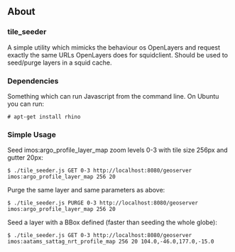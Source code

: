 ## About

### tile_seeder

A simple utility which mimicks the behaviour os OpenLayers and request exactly
the same URLs OpenLayers does for squidclient. Should be used to seed/purge
layers in a squid cache.

### Dependencies

Something which can run Javascript from the command line. On Ubuntu you can
run:
```
# apt-get install rhino
```

### Simple Usage

Seed imos:argo_profile_layer_map zoom levels 0-3 with tile size 256px and
gutter 20px:
```
$ ./tile_seeder.js GET 0-3 http://localhost:8080/geoserver imos:argo_profile_layer_map 256 20
```

Purge the same layer and same parameters as above:
```
$ ./tile_seeder.js PURGE 0-3 http://localhost:8080/geoserver imos:argo_profile_layer_map 256 20
```

Seed a layer with a BBox defined (faster than seeding the whole globe):
```
$ ./tile_seeder.js GET 0-3 http://localhost:8080/geoserver imos:aatams_sattag_nrt_profile_map 256 20 104.0,-46.0,177.0,-15.0
```

